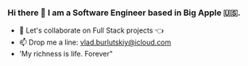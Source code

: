 ### Hi there 👋 I am a Software Engineer based in Big Apple 🇺🇸.

- 👯 Let's collaborate on Full Stack projects   :point_left:
- 📫 Drop me a line: vlad.burlutskiy@icloud.com
- 'My richness is life. Forever"


